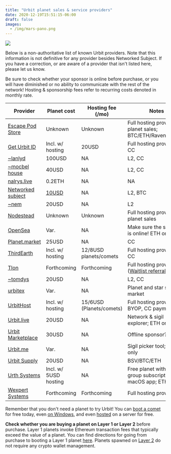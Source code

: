 ```yaml
---
title: "Urbit planet sales & service providers"
date: 2020-12-19T15:51:15-06:00
draft: false
images: 
  - /img/mars-pano.png
---
```


![](/img/mars-pano.png)

Below is a non-authoritative list of known Urbit providers. Note that this information is not definitive for any provider besides Networked Subject. If you have a correction, or are aware of a provider that isn't listed here, please let us know.

Be sure to check whether your sponsor is online before purchase, or you will have diminished or no ability to communicate with the rest of the network! Hosting & sponsorship fees refer to recurring costs denoted in monthly rate.

|Provider| Planet cost | Hosting fee (/mo) | Notes | 
| ---    | ---         | ---          |       ---  |
| [Escape Pod Store](https://www.escapepod.store/) | Unknown | Unknown  | Full hosting provider & planet sales; BTC/ETH/Ravencoin/fiat| 
| [Get Urbit ID](https://www.geturbitid.com/) | Incl. w/ hosting | 20USD |  Full hosting provider; CC |
| [~lanlyd](https://planets.lanlyd.net/) | 100USD | NA | L2, CC |
| [~mocbel house](https://planets.mocbel.house/) | 40USD | NA | L2, CC |
| [nalrys.live](https://nalrys.live/) | 0.2ETH | NA | NA | ETH only headless sales |
| [Networked subject](https://subject.network/) | [10USD](https://subject.network/buy) | NA | L2, BTC |
| [~nem](https://jeremytunnell.com/2019/02/07/i-have-urbit-stars-for-sale/) | 20USD | NA | L2 |
| [Nodestead](https://www.nodestead.dev/) | Unknown | Unknown | Full hosting provider & planet sales |
| [OpenSea](https://opensea.io/collection/urbit-id) | Var. | NA | Make sure the sponsor is online! ETH only |
| [Planet.market](https://planet.market/) | 25USD | NA | CC |
| [ThirdEarth](https://third.earth/) | Incl. w/ hosting | 12/8USD planets/comets | Full hosting provider, CC |
| [Tlon](https://tlon.io/) | Forthcoming | Forthcoming | Full hosting provider ([Waitlist referral](https://link.tlon.io/w/e6b72706))|
| [~tomdys](https://tomdys.gumroad.com/) | 20USD | NA | L2, CC |
| [urbitex](https://urbitex.io/) | Var. | NA | Planet and star sale market |
| [UrbitHost](https://urbithost.com/landing) | Incl. w/ hosting | 15/6USD (Planets/comets) | Full hosting provider + BYOP, CC payment |
| [Urbit.live](https://urbit.live/) | 20USD | NA | Network & sigil explorer; ETH only |
| [Urbit Marketplace](https://urbitmarketplace.com/) | 30USD | NA | Offline sponsor? |
| [Urbit.me](https://urbit.me/) | Var. | NA | Sigil picker tool; ETH only |
| [Urbit Supply](https://urbit.supply/) | 20USD | NA | BSV/BTC/ETH |
| [Urth Systems](https://urth-systems.now.sh) | Incl. w/ 5USD hosting | NA | Free planet with 3mo group subscription; macOS app; ETH only |
| [Wexpert Systems](https://wexpert.systems/) | Forthcoming | Forthcoming | Full hosting provider | |


Remember that you don't need a planet to try Urbit! You can [boot a comet](https://urbit.org/using/install/#booting-a-comet) for free today, even [on Windows](https://github.com/urbit/port/releases), and even [hosted](https://subject.network/posts/free-cloud-oracle/) on a server for free.

**Check whether you are buying a planet on Layer 1 or Layer 2** before purchase. Layer 1 planets invoke Ethereum transaction fees that typically exceed the value of a planet.
You can find directions for going from purchase to booting a Layer 1 planet [here](https://subject.network/posts/accepting-point/). Planets spawned on [Layer 2](https://urbit.org/blog/layer-2-guides) do not require any crypto wallet management.
